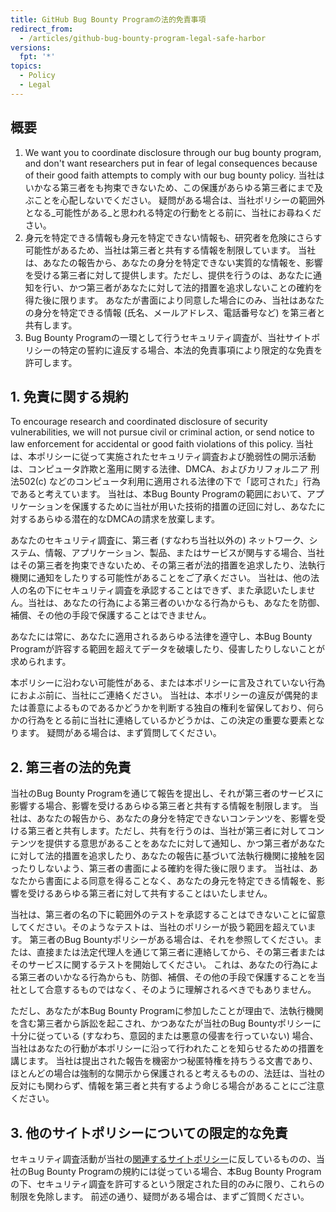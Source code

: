 ```yaml
---
title: GitHub Bug Bounty Programの法的免責事項
redirect_from:
  - /articles/github-bug-bounty-program-legal-safe-harbor
versions:
  fpt: '*'
topics:
  - Policy
  - Legal
---
```


## 概要
1. We want you to coordinate disclosure through our bug bounty program, and don't want researchers put in fear of legal consequences because of their good faith attempts to comply with our bug bounty policy. 当社はいかなる第三者をも拘束できないため、この保護があらゆる第三者にまで及ぶことを心配しないでください。 疑問がある場合は、当社ポリシーの範囲外となる_可能性がある_と思われる特定の行動をとる前に、当社にお尋ねください。
2. 身元を特定できる情報も身元を特定できない情報も、研究者を危険にさらす可能性があるため、当社は第三者と共有する情報を制限しています。 当社は、あなたの報告から、あなたの身分を特定できない実質的な情報を、影響を受ける第三者に対して提供します。ただし、提供を行うのは、あなたに通知を行い、かつ第三者があなたに対して法的措置を追求しないことの確約を得た後に限ります。 あなたが書面により同意した場合にのみ、当社はあなたの身分を特定できる情報 (氏名、メールアドレス、電話番号など) を第三者と共有します。
3. Bug Bounty Programの一環として行うセキュリティ調査が、当社サイトポリシーの特定の誓約に違反する場合、本法的免責事項により限定的な免責を許可します。

## 1. 免責に関する規約

To encourage research and coordinated disclosure of security vulnerabilities, we will not pursue civil or criminal action, or send notice to law enforcement for accidental or good faith violations of this policy. 当社は、本ポリシーに従って実施されたセキュリティ調査および脆弱性の開示活動は、コンピュータ詐欺と濫用に関する法律、DMCA、およびカリフォルニア 刑法502(c) などのコンピュータ利用に適用される法律の下で「認可された」行為であると考えています。 当社は、本Bug Bounty Programの範囲において、アプリケーションを保護するために当社が用いた技術的措置の迂回に対し、あなたに対するあらゆる潜在的なDMCAの請求を放棄します。

あなたのセキュリティ調査に、第三者 (すなわち当社以外の) ネットワーク、システム、情報、アプリケーション、製品、またはサービスが関与する場合、当社はその第三者を拘束できないため、その第三者が法的措置を追求したり、法執行機関に通知をしたりする可能性があることをご了承ください。 当社は、他の法人の名の下にセキュリティ調査を承認することはできず、また承認いたしません。当社は、あなたの行為による第三者のいかなる行為からも、あなたを防御、補償、その他の手段で保護することはできません。

あなたには常に、あなたに適用されるあらゆる法律を遵守し、本Bug Bounty Programが許容する範囲を超えてデータを破壊したり、侵害したりしないことが求められます。

本ポリシーに沿わない可能性がある、または本ポリシーに言及されていない行為におよぶ前に、当社にご連絡ください。 当社は、本ポリシーの違反が偶発的または善意によるものであるかどうかを判断する独自の権利を留保しており、何らかの行為をとる前に当社に連絡しているかどうかは、この決定の重要な要素となります。 疑問がある場合は、まず質問してください。

## 2. 第三者の法的免責

当社のBug Bounty Programを通じて報告を提出し、それが第三者のサービスに影響する場合、影響を受けるあらゆる第三者と共有する情報を制限します。 当社は、あなたの報告から、あなたの身分を特定できないコンテンツを、影響を受ける第三者と共有します。ただし、共有を行うのは、当社が第三者に対してコンテンツを提供する意思があることをあなたに対して通知し、かつ第三者があなたに対して法的措置を追求したり、あなたの報告に基づいて法執行機関に接触を図ったりしないよう、第三者の書面による確約を得た後に限ります。 当社は、あなたから書面による同意を得ることなく、あなたの身元を特定できる情報を、影響を受けるあらゆる第三者に対して共有することはいたしません。

当社は、第三者の名の下に範囲外のテストを承認することはできないことに留意してください。そのようなテストは、当社のポリシーが扱う範囲を超えています。 第三者のBug Bountyポリシーがある場合は、それを参照してください。または、直接または法定代理人を通じて第三者に連絡してから、その第三者またはそのサービスに関するテストを開始してください。 これは、あなたの行為による第三者のいかなる行為からも、防御、補償、その他の手段で保護することを当社として合意するものではなく、そのように理解されるべきでもありません。

ただし、あなたが本Bug Bounty Programに参加したことが理由で、法執行機関を含む第三者から訴訟を起こされ、かつあなたが当社のBug Bountyポリシーに十分に従っている (すなわち、意図的または悪意の侵害を行っていない) 場合、当社はあなたの行動が本ポリシーに沿って行われたことを知らせるための措置を講じます。 当社は提出された報告を機密かつ秘匿特権を持ちうる文書であり、ほとんどの場合は強制的な開示から保護されると考えるものの、法廷は、当社の反対にも関わらず、情報を第三者と共有するよう命じる場合があることにご注意ください。

## 3. 他のサイトポリシーについての限定的な免責

セキュリティ調査活動が当社の[関連するサイトポリシー](/categories/site-policy/)に反しているものの、当社のBug Bounty Programの規約には従っている場合、本Bug Bounty Programの下、セキュリティ調査を許可するという限定された目的のみに限り、これらの制限を免除します。 前述の通り、疑問がある場合は、まずご質問ください。
